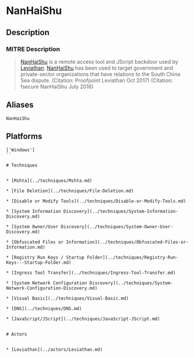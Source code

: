 
# NanHaiShu

## Description

### MITRE Description

> [NanHaiShu](https://attack.mitre.org/software/S0228) is a remote access tool and JScript backdoor used by [Leviathan](https://attack.mitre.org/groups/G0065). [NanHaiShu](https://attack.mitre.org/software/S0228) has been used to target government and private-sector organizations that have relations to the South China Sea dispute. (Citation: Proofpoint Leviathan Oct 2017) (Citation: fsecure NanHaiShu July 2016)

## Aliases

```
NanHaiShu
```

## Platforms

```
['Windows']
``

# Techniques


* [Mshta](../techniques/Mshta.md)

* [File Deletion](../techniques/File-Deletion.md)
    
* [Disable or Modify Tools](../techniques/Disable-or-Modify-Tools.md)
    
* [System Information Discovery](../techniques/System-Information-Discovery.md)
    
* [System Owner/User Discovery](../techniques/System-Owner-User-Discovery.md)
    
* [Obfuscated Files or Information](../techniques/Obfuscated-Files-or-Information.md)
    
* [Registry Run Keys / Startup Folder](../techniques/Registry-Run-Keys---Startup-Folder.md)
    
* [Ingress Tool Transfer](../techniques/Ingress-Tool-Transfer.md)
    
* [System Network Configuration Discovery](../techniques/System-Network-Configuration-Discovery.md)
    
* [Visual Basic](../techniques/Visual-Basic.md)
    
* [DNS](../techniques/DNS.md)
    
* [JavaScript/JScript](../techniques/JavaScript-JScript.md)
    

# Actors


* [Leviathan](../actors/Leviathan.md)

